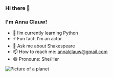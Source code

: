 ### Hi there 👋
### I'm Anna Clauw!
- 🌱 I’m currently learning Python
- ⚡ Fun fact: I'm an actor
- 💬 Ask me about Shakespeare
- 📫 How to reach me: annalclauw@gmail.com
- 😄 Pronouns: She/Her

<picture>
 <source media="(prefers-color-scheme: dark)" srcset="https://github.com/AnnaClauw/images/blob/main/FullMoon2010.jpeg">
 <source media="(prefers-color-scheme: light)" srcset="https://github.com/AnnaClauw/images/blob/main/Soleil.png">
 <img alt="Picture of a planet" src="https://github.com/AnnaClauw/images/blob/main/Terre.png">
</picture>
